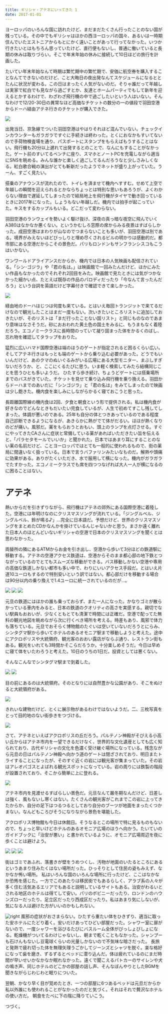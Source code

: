 ```yaml
---
title: ギリシャ・アテネにいってきた 1
date: 2017-01-01
---
```


ヨーロッパのいろんな国に訪れたけど、まだまだたくさん行ったことのない国が残っている。その中でもギリシャはほかの西ヨーロッパの国々、あるいは一時期住んでいたエストニアからもとにかく遠いことがあって行ってなかった。いつか行きたいとはもちろん思っていたけど、直行便もないし、普通に働いていると長期の休みは取りづらい。そこで年末年始の休みに接続して10日ほどの旅行を計画した。

たいてい年末年始なんて時期は繁忙期中の繁忙期で、安価に航空券を購入することなんてできないのだけど、こと大晦日の夜出発なんてスケジュールになるととたんに状況が変わる。この日はまったく人気がないのだ。そりゃ誰だって年越しは実家で紅白でも見ながら過ごすとか、友達とホームパーティでもして新年を迎えるとかするわけで、わざわざ飛行機の中で過ごしたいという人はいない。そんなわけで12/20-30日の異常なほど高価なチケットの数分の一の値段で羽田空港からドーハ経由アテネ行きのチケットが購入できた。

![](https://photos.xar.sh/32252324695_e61799eb71_h.jpg)

出発当日、京急線でついた羽田空港はやはりそれほど混んでいない。チェックインカウンターもガラガラですぐに手続きは終わった。とくにおなかもすいてないので手荷物検査場を通り、パスポートにスタンプをもらえばもうすることはない。飛行機も20分以上遅れて出発するとのことで、なんにもすることがなかった。ゲート前のすいてるベンチに座り、スマホとノートPCを充電しながら適当にSNSを眺める。みんな誰かと楽しく過ごしてるんだろうなと少しさみしくなる。紅白歌合戦の演出がとても斬新だったようでネットが盛り上がっていた。うーん、すごく見たい。

搭乗のアナウンスが流れたので、トイレを済ませて機内へすすむ。せめて上空で年越しの瞬間を迎えられるとかならちょっとは特別な思いもあろうが、よくわからない理由で遅延してしまったので結局地上を飛行機がタイヤで動き回っているときに2017年になった。しょうもない年越しだ。機内では拍手が起こっていた。キスをするカップルもいる。どこだって変わらない。

羽田空港のランウェイを勢いよく駆け抜け、深夜の真っ暗な夜空に飛んでいくA380はなかなか悪くない。というかむしろ窓際の席からみる夜景はすばらしかった。成田空港はまわりが山なのでつまらないことも多いが、羽田空港は別である。境界がみえないほどびっしりと埋め尽くされるビルの明かりは感動的だ。都市部にある空港だからこその景色だ。パリもロンドンもサンフランシスコもこうはいかない。

ワンワールドアライアンスだからか、機内では日本の人気映画も配信されている。「シン･ゴジラ」や「君の名は。」は映画館で一回みたんだけど、ほかにみたい作品もなかったのでそれぞれ2回目をみた。映画館で見たときには気がつかなかった細かい点、たとえば既存の作品のパロディだったり「今なんて言ったんだろう」という台詞を英語だけど字幕付きで確認できて楽しかった。

![](https://photos.xar.sh/31411166684_f53659d109_h.jpg)

経由地のドーハはじつは何度も来ている。とはいえ毎回トランジットで来てるだけなので観光したことはまだ一度もない。次いきたいところリストに追加しておきたいが、そのリストは「まだ行ったことない国リスト」と同じものなのであまり意味はなさそうだ。砂におおわれた黄土色の国土をみるに、もうまもなく着陸だろう。エコノミークラスに長時間のっていて凝り固まった体をかるくのばし、忘れ物を確認してタラップをおりた。

猛烈に広いハマド国際空港は端のほうのゲートが指定されると困るくらい広い。そしてアテネ行きはもっとも端のゲートから乗り込む必要があった。どうでもいいんだけど、あのクマのぬいぐるみがいる広場にある大型モニター、まぶしすぎないだろうか、と、ここにくるたびに思う。いま軽く検索してみたら結構同じことを思うひとも多いようだ。
ひたすら歩き続け、ちょうどゲートには搭乗場所までのバスがきていた。チケットを見せて乗り込み飛行機を乗り換える。羽田からドーハまでのあいだに「シンゴジラ」と「君の名は」をみてしまったので映画は少し飽きた。機内食を楽しみにしながらかるく寝ておこうと思った。

長距離国際線の機内食は2回、夕食と朝食という形で提供される。私は機内食が好きなのでどんなときもだいたい完食しているが、人生で初めてすこし残してしまった。体調が悪いのである。25年も自分の体とつきあっているのである程度自己診断できるようになるが、あきらかに熱がでて体がだるい。ほほが熱くなりのどが痛い。風邪だ。薬をもらおうとおもい、頭上のランプを点灯させる。すぐにやってきたCAさんに症状と常備している薬があればいただきたい旨を伝えると、「パラセタモールでいいか」と聞かれた。日本ではあまり耳にすることのない薬の名前だけど、ことヨーロッパではとても一般的に使われるもので、街の薬局に間違いなく扱っている。日本で言うバファリンみたいなものだ。解熱や頭痛に効果がある。ありがたくいただき、水で服用して横になった。機内がガラガラでたすかった。エコノミークラスでも席を四つつなげれば大人一人が横になるのに困ることはない。


# アテネ

熱いからだを引きずりながら、飛行機はアテネの郊外にある国際空港に着陸した。空港には年明けなのにクリスマスソングが流れている。「ジングルベル、ジングルベル、鈴が鳴る♪」…完全に日本語だ。予想だけど、世界のクリスマスソングをまとめたCDかなんかを掛けているんじゃないかと思う。まさか遠く離れた日本人のほとんどいないギリシャの空港で日本のクリスマスソングを聞くとは思わなかった。

両替所の隣にあるATMからお金を引き出し、空港から歩いて3分ほどの鉄道駅に移動する。アテネの空港アクセス鉄道は、空港からそのまま都心部の地下鉄とつながっているのでとてもスムーズな移動ができる。バス移動しかない空港や専用の高価な鉄道しかない都市も多い中で、わりにいいアクセス手段だ。とはいえ片道10ユーロもするので特別安いという訳ではない。都心部だけを移動する場合は90分以内の乗り換えで1.4ユーロに統一されているのだが…。

![](https://photos.xar.sh/31458650064_7da46ad131_h.jpg)
![](https://photos.xar.sh/31489755783_9fd7ed4265_h.jpg)
![](https://photos.xar.sh/31489756073_8d639ae8f7_h.jpg)

元旦の鉄道にはほかの誰も乗っておらず、また一人になった。かなりゴミが散らかっている車内をみると、日本の鉄道のクオリティの高さを実感する。親切でない駅員もおおいが、少なくともとても清潔で時間には正確だ。空港で配ってた無料の観光地図を眺めながら次に行くべき場所を考える。時差もあり、風邪で体力も落ちている。元旦でおそらく博物館のたぐいは空いていないだろうとにらみ、シンタグマ駅から歩いてホテルのあるオモニア駅まで移動しようと考えた。途中にアクロポリスや大統領府、観光客のおおい露店がならぶ通り、レストラン街もある。観光をいれても3時間かそこらだろうか。十分楽しめそうだ。今日は早めに寝て体をいたわろうと考えた。10日のうちの1日だ。投資としては悪くない。

そんなこんなでシンタグマ駅まで到着した。

![](https://photos.xar.sh/32300538805_bbdb785484_h.jpg)
![](https://photos.xar.sh/32261325376_344d95670e_h.jpg)

目の前にあるのは大統領府。そのとなりには自然豊かな公園があり、そこをぬけると大統領府がある。

![](https://photos.xar.sh/31458636124_81e2162330_h.jpg)

きれいな建物だけど、とくに展示物があるわけではないようだ。二、三枚写真をとって目的地のない街歩きをつづける。

![](https://photos.xar.sh/31923715720_3ba7ae58d8_h.jpg)

さて、アテネといえばアクロポリスの丘だろう。パルテノン神殿がそびえる小高い丘からはアテネ市内を一望できるだけなく、世界的な文化遺産としても広く知られており、古代ギリシャの文化を色濃く受け継ぐ場所になっている。残念ながら元旦の日はパルテノン神殿へ向かう道のゲートは閉ざされており、明日またトライすることになったが、そのすぐ近くの岩には観光客が集まっていた。その岩はアレオパゴスとよばれる観光スポットになっている。岩の周りには鉄製の階段が設置されており、そこから簡単に上に登れる。

![](https://photos.xar.sh/32180780251_90d5979d28_h.jpg)

アテネ市内を見渡せるすばらしい景色だ。元旦なんて厳冬期なんだけど、日差しは強く、風もないし寒くはない。たくさんの観光客がこれまでこの岩に上ってきたからか、自分の足下はつるつるとしており自分のブーツが地面をまったくつかまない。なんどもころびそうになりながら景色を堪能した。

アクロポリス博物館も今日は休館日。そうなるとこの場所で特に見るものもないので、ちょっと早いけどホテルのあるオモニア広場のほうへ向かう。たいていのガイドブックに「治安が悪い」と書かれているように、オモニア広場周辺を夜に歩くことは避けよう。

![](https://photos.xar.sh/32150845212_78fdaad548_h.jpg)
![](https://photos.xar.sh/31458618294_255bf452ae_h.jpg)
![](https://photos.xar.sh/32300494095_da71d99c0f_h.jpg)

街はゴミであふれ、落書きが壁をうめつくし、汚物が地面のいたるところにあるというあまり住みたくはない場所だった。ひっそりとして住民の姿もみえず、なかなか怖い場所。
私はいろんな国のいろんな場所に行ったけど、ここはなかなか恐怖を感じた。一方でこのあたりは移民街でもあるらしく、アラブ系の人々が多く住む活気あるエリアでもあると説明しているサイトもある。治安がわるいとされる地区のホテルは得てして安い。パリのボビニーだったり、ロンドンのハウンズローだったり、足立区だったり西成区だったり。私はあまり気にしないが、気になる人は避けた方がいいのかもしれない。

![right](https://photos.xar.sh/31411185294_a05b668273_h.jpg)
風邪の症状がおさまらない。ひたすら重たい体をひきずり、適当に取った安ホテルにたどり着く。安いだけあってひどい部屋だった。シャワー室に扉がないので、一度シャワーを浴びるたびにバスルーム全体がびっしょびしょになる。乾燥機がついてるわけじゃないし、朝まで乾くこともなかった。シャンプーも石けんもないし豆電球くらいの光量しかないので不気味な暗さだった。
長旅と発熱で疲れ切った体を無理矢理うごかしてジーンズとシャツを脱ぐ。楽な格好になって歯を磨き、ずるずるとベッドに潜り込んだ。体は疲れているのにまだ時間が早いせいかなかなか眠れなかった。遠くで聞こえるパトカーのサイレンや犬の鳴き声、同じホテルのどこかの部屋の話し声、そんなぼんやりとしたBGMを聞きながらじわじわと眠りについた。

翌朝、かなり早く目が覚めたとき、一つの部屋に6つあるベッドは元旦だからか私以外誰にも使われることがなかったのだと気づく。それはそれで贅沢なホテルの使い方だ。
朝食をたべに下の階に降りていこう。


つづく。
